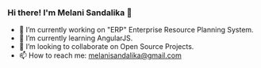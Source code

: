 ### Hi there! I'm Melani Sandalika 👋

- 🔭 I’m currently working on "ERP" Enterprise Resource Planning System.
- 🌱 I’m currently learning AngularJS.
- 👯 I’m looking to collaborate on Open Source Projects.
- 📫 How to reach me: melanisandalika@gmail.com

